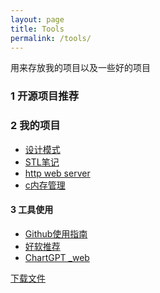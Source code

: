 ```yaml
---
layout: page
title: Tools
permalink: /tools/
---
```


 用来存放我的项目以及一些好的项目



### 1 开源项目推荐







### 2 我的项目

- [设计模式](https://github.com/li54426/Design_patterns_cpp)
- [STL笔记](https://github.com/li54426/STL_Notes)
- [http web server](https://github.com/li54426/tinywebserver)
- [c内存管理]()



#### 3 工具使用

- [Github使用指南](https://li54426.github.io/api_software/2023/github.html)
- [好软推荐](https://github.com/li54426/Best_Softwares)
- [ ChartGPT _web](https://github.com/binjie09/chatgpt-web)





[下载文件](/assets/cpp1_quick_book.pdf)


